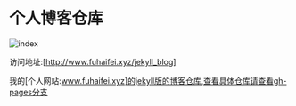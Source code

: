 个人博客仓库
====
 
 ![index](http://7xrtds.com1.z0.glb.clouddn.com/img/index/jekyll_blog.png)

  访问地址:[http://www.fuhaifei.xyz/jekyll_blog]

  我的[个人网站:www.fuhaifei.xyz]的jekyll版的博客仓库,查看具体仓库请查看gh-pages分支

[http://www.fuhaifei.xyz/jekyll_blog]:http://www.fuhaifei.xyz/jekyll_blog

[个人网站:www.fuhaifei.xyz]:http://www.fuhaifei.xyz